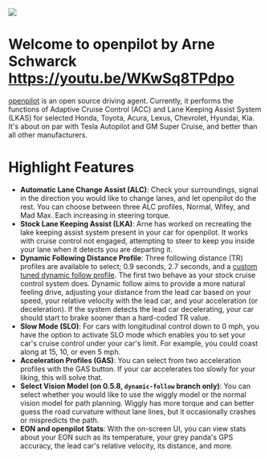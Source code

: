 [![](https://i.imgur.com/UetIFyH.jpg)](#)

Welcome to openpilot by Arne Schwarck
https://youtu.be/WKwSq8TPdpo
======

[openpilot](http://github.com/commaai/openpilot) is an open source driving agent. Currently, it performs the functions of Adaptive Cruise Control (ACC) and Lane Keeping Assist System (LKAS) for selected Honda, Toyota, Acura, Lexus, Chevrolet, Hyundai, Kia. It's about on par with Tesla Autopilot and GM Super Cruise, and better than all other manufacturers.

Highlight Features
=======================

* **Automatic Lane Change Assist (ALC)**: Check your surroundings, signal in the direction you would like to change lanes, and let openpilot do the rest. You can choose between three ALC profiles, Normal, Wifey, and Mad Max. Each increasing in steering torque.
* **Stock Lane Keeping Assist (LKA)**: Arne has worked on recreating the lake keeping assist system present in your car for openpilot. It works with cruise control not engaged, attempting to steer to keep you inside your lane when it detects you are departing it.
* **Dynamic Following Distance Profile**: Three following distance (TR) profiles are available to select; 0.9 seconds, 2.7 seconds, and a [custom tuned dynamic follow profile](https://github.com/ShaneSmiskol/openpilot/blob/release2/selfdrive/controls/lib/planner.py#L247). The first two behave as your stock cruise control system does. Dynamic follow aims to provide a more natural feeling drive, adjusting your distance from the lead car based on your speed, your relative velocity with the lead car, and your acceleration (or deceleration). If the system detects the lead car decelerating, your car should start to brake sooner than a hard-coded TR value.
* **Slow Mode (SLO)**: For cars with longitudinal control down to 0 mph, you have the option to activate SLO mode which enables you to set your car's cruise control under your car's limit. For example, you could coast along at 15, 10, or even 5 mph.
* **Acceleration Profiles (GAS)**: You can select from two acceleration profiles with the GAS button. If your car accelerates too slowly for your liking, this will solve that.
* **Select Vision Model (on 0.5.8, `dynamic-follow` branch only)**: You can select whether you would like to use the wiggly model or the normal vision model for path planning. Wiggly has more torque and can better guess the road curvature without lane lines, but it occasionally crashes or mispredicts the path.
* **EON and openpilot Stats**: With the on-screen UI, you can view stats about your EON such as its temperature, your grey panda's GPS accuracy, the lead car's relative velocity, its distance, and more.
